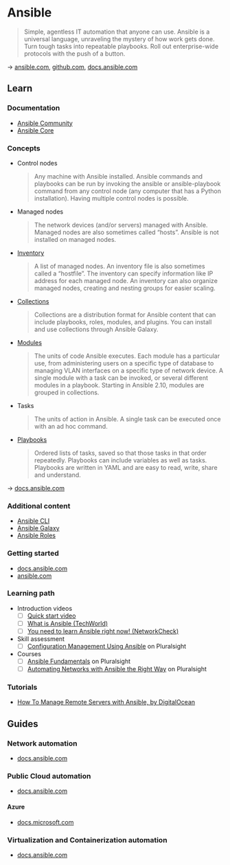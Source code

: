 # Ansible

> Simple, agentless IT automation that anyone can use. Ansible is a universal language, unraveling the mystery of how work gets done. Turn tough tasks into repeatable playbooks. Roll out enterprise-wide protocols with the push of a button.

→ [ansible.com](https://www.ansible.com/), [github.com](https://github.com/ansible/ansible), [docs.ansible.com](https://docs.ansible.com/)

## Learn

### Documentation

* [Ansible Community](https://docs.ansible.com/ansible/latest/index.html)
* [Ansible Core](https://docs.ansible.com/ansible-core/devel/index.html)

### Concepts

* Control nodes

  > Any machine with Ansible installed. Ansible commands and playbooks can be run by invoking the ansible or ansible-playbook command from any control node (any computer that has a Python installation). Having multiple control nodes is possible.

* Managed nodes

  > The network devices (and/or servers) managed with Ansible. Managed nodes are also sometimes called “hosts”. Ansible is not installed on managed nodes.

* [Inventory](./ansible-inventory.md)

  > A list of managed nodes. An inventory file is also sometimes called a “hostfile”. The inventory can specify information like IP address for each managed node. An inventory can also organize managed nodes, creating and nesting groups for easier scaling.

* [Collections](./ansible-collections.md)

  > Collections are a distribution format for Ansible content that can include playbooks, roles, modules, and plugins. You can install and use collections through Ansible Galaxy.

* [Modules](./ansible-modules.md)

  > The units of code Ansible executes. Each module has a particular use, from administering users on a specific type of database to managing VLAN interfaces on a specific type of network device. A single module with a task can be invoked, or several different modules in a playbook. Starting in Ansible 2.10, modules are grouped in collections.

* Tasks

  > The units of action in Ansible. A single task can be executed once with an ad hoc command.

* [Playbooks](./ansible-playbooks.md)

  > Ordered lists of tasks, saved so that those tasks in that order repeatedly. Playbooks can include variables as well as tasks. Playbooks are written in YAML and are easy to read, write, share and understand.

→ [docs.ansible.com](https://docs.ansible.com/ansible/latest/user_guide/basic_concepts.html)

### Additional content

* [Ansible CLI](./ansible-cli.md)
* [Ansible Galaxy](./ansible-galaxy.md)
* [Ansible Roles](./ansible-roles.md)

### Getting started

* [docs.ansible.com](https://docs.ansible.com/ansible/latest/user_guide/index.html#getting-started)
* [ansible.com](https://www.ansible.com/resources/get-started)

### Learning path

* Introduction videos
  * [ ] [Quick start video](https://www.ansible.com/resources/videos/quick-start-video)
  * [ ] [What is Ansible (TechWorld)](https://www.youtube.com/watch?v=1id6ERvfozo)
  * [ ] [You need to learn Ansible right now! (NetworkCheck)](https://www.youtube.com/watch?v=5hycyr-8EKs)

* Skill assessment
  * [ ] [Configuration Management Using Ansible](https://app.pluralsight.com/paths/skills/configuration-management-using-ansible) on Pluralsight

* Courses
  * [ ] [Ansible Fundamentals](https://app.pluralsight.com/library/courses/ansible-fundamentals/table-of-contents) on Pluralsight
  * [ ] [Automating Networks with Ansible the Right Way](https://app.pluralsight.com/library/courses/automating-networks-ansible-right-way/table-of-contents) on Pluralsight

### Tutorials

* [How To Manage Remote Servers with Ansible, by DigitalOcean](https://www.digitalocean.com/community/tutorial_series/how-to-manage-remote-servers-with-ansible)

## Guides

### Network automation

* [docs.ansible.com](https://docs.ansible.com/ansible/latest/network/getting_started/index.html)

### Public Cloud automation

* [docs.ansible.com](https://docs.ansible.com/ansible/latest/scenario_guides/cloud_guides.html)

#### Azure

* [docs.microsoft.com](https://docs.microsoft.com/en-us/azure/developer/ansible/)

### Virtualization and Containerization automation

* [docs.ansible.com](https://docs.ansible.com/ansible/latest/scenario_guides/virt_guides.html)
